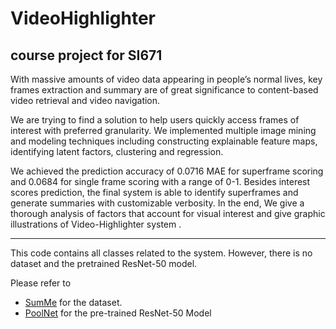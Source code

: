 # VideoHighlighter
course project for SI671
---

With massive amounts of video data appearing in people’s normal lives, key frames extraction and summary are of great significance to content-based video retrieval and video navigation. 
    
We are trying to find a solution to help users quickly access frames of interest with preferred granularity. We implemented multiple image mining and modeling techniques including constructing explainable feature maps, identifying latent factors, clustering and regression.

We achieved the prediction accuracy of 0.0716 MAE for superframe scoring and 0.0684 for single frame scoring with a range of 0-1. Besides interest scores prediction, the final system is able to identify superframes and generate summaries with customizable verbosity. In the end, We give a thorough analysis of factors that account for visual interest and give graphic illustrations of Video-Highlighter system . 

---

This code contains all classes related to the system. However, there is no dataset and the pretrained ResNet-50 model. 

Please refer to 

- [SumMe](https://gyglim.github.io/me/vsum/index.html) for the dataset.
- [PoolNet](https://github.com/backseason/PoolNet) for the pre-trained ResNet-50 Model


